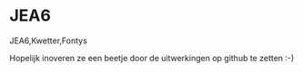 # JEA6
JEA6,Kwetter,Fontys

Hopelijk inoveren ze een beetje door de uitwerkingen op github te zetten :-)

